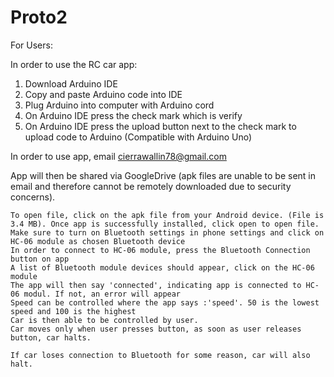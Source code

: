 # Proto2

For Users:

In order to use the RC car app:
  1. Download Arduino IDE
  2. Copy and paste Arduino code into IDE
  3. Plug Arduino into computer with Arduino cord
  4. On Arduino IDE press the check mark which is verify
  5. On Arduino IDE press the upload button next to the check mark to upload code to Arduino 
        (Compatible with Arduino Uno)
  
  In order to use app, email cierrawallin78@gmail.com
  
  App will then be shared via GoogleDrive 
    (apk files are unable to be sent in email and therefore cannot be remotely downloaded due to security concerns). 
    
    To open file, click on the apk file from your Android device. (File is 3.4 MB). Once app is successfully installed, click open to open file. 
    Make sure to turn on Bluetooth settings in phone settings and click on HC-06 module as chosen Bluetooth device
    In order to connect to HC-06 module, press the Bluetooth Connection button on app
    A list of Bluetooth module devices should appear, click on the HC-06 module
    The app will then say 'connected', indicating app is connected to HC-06 modul. If not, an error will appear
    Speed can be controlled where the app says :'speed'. 50 is the lowest speed and 100 is the highest
    Car is then able to be controlled by user.
    Car moves only when user presses button, as soon as user releases button, car halts. 
    
    If car loses connection to Bluetooth for some reason, car will also halt. 
